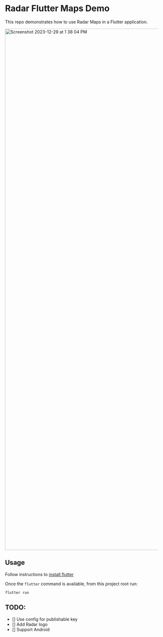 # Radar Flutter Maps Demo

This repo demonstrates how to use Radar Maps in a Flutter application.

<img width="1722" alt="Screenshot 2023-12-29 at 1 38 04 PM" src="https://github.com/radarlabs/radar_flutter_maps_demo/assets/814934/1255d5ec-ec21-46ab-8d7e-2727389900bb">

## Usage
Follow instructions to [install flutter](https://docs.flutter.dev/get-started/install)

Once the `flutter` command is available, from this project root run:
```
flutter run
```

## TODO:
- [] Use config for publishable key
- [] Add Radar logo
- [] Support Android
